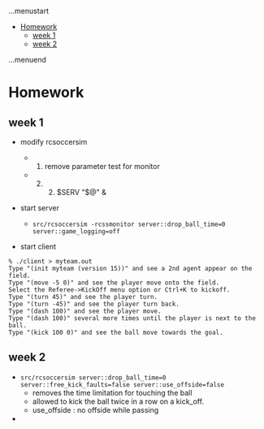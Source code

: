 ...menustart

 - [Homework](#5ec325c9726994dcd027d36d7929bf9b)
     - [week 1](#3d331cc7873589d733180e4e33f0accc)
     - [week 2](#6c1ce1e0d36f076c3aad0bd3a92fe868)

...menuend


<h2 id="5ec325c9726994dcd027d36d7929bf9b"></h2>


# Homework 

<h2 id="3d331cc7873589d733180e4e33f0accc"></h2>


## week 1 

 - modify rcsoccersim 
    - 1. remove parameter test for monitor
    - 2. 2. $SERV "$@" & 

 - start server
    - `src/rcsoccersim -rcssmonitor server::drop_ball_time=0 server::game_logging=off`

 - start client

```
% ./client > myteam.out    
Type "(init myteam (version 15))" and see a 2nd agent appear on the field. 
Type "(move -5 0)" and see the player move onto the field. 
Select the Referee->KickOff menu option or Ctrl+K to kickoff. 
Type "(turn 45)" and see the player turn. 
Type "(turn -45)" and see the player turn back. 
Type "(dash 100)" and see the player move. 
Type "(dash 100)" several more times until the player is next to the ball. 
Type "(kick 100 0)" and see the ball move towards the goal. 

```

<h2 id="6c1ce1e0d36f076c3aad0bd3a92fe868"></h2>


## week 2

 - `src/rcsoccersim server::drop_ball_time=0 server::free_kick_faults=false server::use_offside=false`
    - removes the time limitation for touching the ball 
    - allowed to kick the ball twice in a row on a kick_off. 
    - use_offside : no offside while passing
 - 
 


